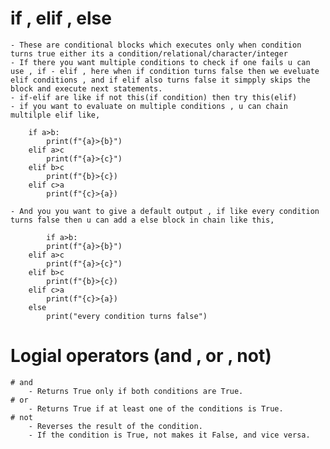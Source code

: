 # if , elif , else

    - These are conditional blocks which executes only when condition turns true either its a condition/relational/character/integer
    - If there you want multiple conditions to check if one fails u can use , if - elif , here when if condition turns false then we eveluate elif conditions , and if elif also turns false it simpply skips the block and execute next statements.
    - if-elif are like if not this(if condition) then try this(elif)
    - if you want to evaluate on multiple conditions , u can chain multilple elif like,

        if a>b:
            print(f"{a}>{b}")
        elif a>c
            print(f"{a}>{c}")
        elif b>c
            print(f"{b}>{c})
        elif c>a
            print(f"{c}>{a})

    - And you you want to give a default output , if like every condition turns false then u can add a else block in chain like this,

            if a>b:
            print(f"{a}>{b}")
        elif a>c
            print(f"{a}>{c}")
        elif b>c
            print(f"{b}>{c})
        elif c>a
            print(f"{c}>{a})
        else
            print("every condition turns false")

# Logial operators (and , or , not)
    # and
        - Returns True only if both conditions are True.
    # or
        - Returns True if at least one of the conditions is True.
    # not
        - Reverses the result of the condition.
        - If the condition is True, not makes it False, and vice versa.
    

